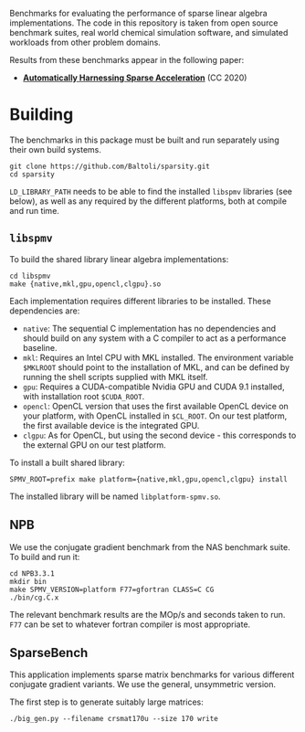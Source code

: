 Benchmarks for evaluating the performance of sparse linear algebra
implementations. The code in this repository is taken from open source benchmark
suites, real world chemical simulation software, and simulated workloads from
other problem domains.

Results from these benchmarks appear in the following paper:

* [**Automatically Harnessing Sparse Acceleration**][cc] (CC 2020)

# Building

The benchmarks in this package must be built and run separately using their own
build systems.

```
git clone https://github.com/Baltoli/sparsity.git
cd sparsity
```

`LD_LIBRARY_PATH` needs to be able to find the installed `libspmv` libraries
(see below), as well as any required by the different platforms, both at compile
and run time.

## `libspmv`

To build the shared library linear algebra implementations:

```
cd libspmv
make {native,mkl,gpu,opencl,clgpu}.so
```

Each implementation requires different libraries to be installed. These
dependencies are:

* `native`: The sequential C implementation has no dependencies and should build
  on any system with a C compiler to act as a performance baseline.
* `mkl`: Requires an Intel CPU with MKL installed. The environment variable
  `$MKLROOT` should point to the installation of MKL, and can be defined by
  running the shell scripts supplied with MKL itself.
* `gpu`: Requires a CUDA-compatible Nvidia GPU and CUDA 9.1 installed, with
  installation root `$CUDA_ROOT`.
* `opencl`: OpenCL version that uses the first available OpenCL device on
  your platform, with OpenCL installed in `$CL_ROOT`. On our test platform, the
  first available device is the integrated GPU.
* `clgpu`: As for OpenCL, but using the second device - this corresponds to the
  external GPU on our test platform.

To install a built shared library:

```
SPMV_ROOT=prefix make platform={native,mkl,gpu,opencl,clgpu} install
```

The installed library will be named `libplatform-spmv.so`.

## NPB

We use the conjugate gradient benchmark from the NAS benchmark suite. To build
and run it:

```
cd NPB3.3.1
mkdir bin
make SPMV_VERSION=platform F77=gfortran CLASS=C CG
./bin/cg.C.x
```

The relevant benchmark results are the MOp/s and seconds taken to run. `F77` can
be set to whatever fortran compiler is most appropriate.

## SparseBench

This application implements sparse matrix benchmarks for various different
conjugate gradient variants. We use the general, unsymmetric version.

The first step is to generate suitably large matrices:
```
./big_gen.py --filename crsmat170u --size 170 write
```

[cc]: https://dl.acm.org/doi/10.1145/3377555.3377893
